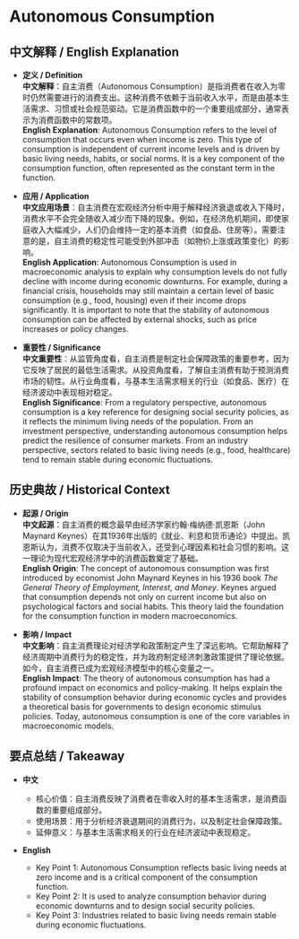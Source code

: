# Autonomous Consumption

## 中文解释 / English Explanation

* **定义 / Definition**  
  **中文解释**：自主消费（Autonomous Consumption）是指消费者在收入为零时仍然需要进行的消费支出。这种消费不依赖于当前收入水平，而是由基本生活需求、习惯或社会规范驱动。它是消费函数中的一个重要组成部分，通常表示为消费函数中的常数项。  
  **English Explanation**: Autonomous Consumption refers to the level of consumption that occurs even when income is zero. This type of consumption is independent of current income levels and is driven by basic living needs, habits, or social norms. It is a key component of the consumption function, often represented as the constant term in the function.

* **应用 / Application**  
  **中文应用场景**：自主消费在宏观经济分析中用于解释经济衰退或收入下降时，消费水平不会完全随收入减少而下降的现象。例如，在经济危机期间，即使家庭收入大幅减少，人们仍会维持一定的基本消费（如食品、住房等）。需要注意的是，自主消费的稳定性可能受到外部冲击（如物价上涨或政策变化）的影响。  
  **English Application**: Autonomous Consumption is used in macroeconomic analysis to explain why consumption levels do not fully decline with income during economic downturns. For example, during a financial crisis, households may still maintain a certain level of basic consumption (e.g., food, housing) even if their income drops significantly. It is important to note that the stability of autonomous consumption can be affected by external shocks, such as price increases or policy changes.

* **重要性 / Significance**  
  **中文重要性**：从监管角度看，自主消费是制定社会保障政策的重要参考，因为它反映了居民的最低生活需求。从投资角度看，了解自主消费有助于预测消费市场的韧性。从行业角度看，与基本生活需求相关的行业（如食品、医疗）在经济波动中表现相对稳定。  
  **English Significance**: From a regulatory perspective, autonomous consumption is a key reference for designing social security policies, as it reflects the minimum living needs of the population. From an investment perspective, understanding autonomous consumption helps predict the resilience of consumer markets. From an industry perspective, sectors related to basic living needs (e.g., food, healthcare) tend to remain stable during economic fluctuations.

## 历史典故 / Historical Context

* **起源 / Origin**  
  **中文起源**：自主消费的概念最早由经济学家约翰·梅纳德·凯恩斯（John Maynard Keynes）在其1936年出版的《就业、利息和货币通论》中提出。凯恩斯认为，消费不仅取决于当前收入，还受到心理因素和社会习惯的影响。这一理论为现代宏观经济学中的消费函数奠定了基础。  
  **English Origin**: The concept of autonomous consumption was first introduced by economist John Maynard Keynes in his 1936 book *The General Theory of Employment, Interest, and Money*. Keynes argued that consumption depends not only on current income but also on psychological factors and social habits. This theory laid the foundation for the consumption function in modern macroeconomics.

* **影响 / Impact**  
  **中文影响**：自主消费理论对经济学和政策制定产生了深远影响。它帮助解释了经济周期中消费行为的稳定性，并为政府制定经济刺激政策提供了理论依据。如今，自主消费已成为宏观经济模型中的核心变量之一。  
  **English Impact**: The theory of autonomous consumption has had a profound impact on economics and policy-making. It helps explain the stability of consumption behavior during economic cycles and provides a theoretical basis for governments to design economic stimulus policies. Today, autonomous consumption is one of the core variables in macroeconomic models.

## 要点总结 / Takeaway

* **中文**  
  - 核心价值：自主消费反映了消费者在零收入时的基本生活需求，是消费函数的重要组成部分。  
  - 使用场景：用于分析经济衰退期间的消费行为，以及制定社会保障政策。  
  - 延伸意义：与基本生活需求相关的行业在经济波动中表现稳定。

* **English**  
  - Key Point 1: Autonomous Consumption reflects basic living needs at zero income and is a critical component of the consumption function.  
  - Key Point 2: It is used to analyze consumption behavior during economic downturns and to design social security policies.  
  - Key Point 3: Industries related to basic living needs remain stable during economic fluctuations.